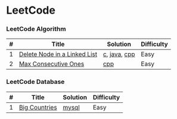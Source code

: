 
LeetCode
========

### LeetCode Algorithm
| # | Title | Solution | Difficulty |
|---| ----- | -------- | ---------- |
|1|[Delete Node in a Linked List](https://leetcode.com/problems/delete-node-in-a-linked-list/)| [c](./algorithms/c/deleteNodeInALinkedList.c), [java](./algorithms/java/deleteNodeInALinkedList.java), [cpp](./algorithms/cpp/deleteNodeInALinkedList.cpp)|Easy|
|2|[Max Consecutive Ones](https://leetcode.com/problems/max-consecutive-ones/)|[cpp](./algorithms/cpp/maxConsecutiveOnes.cpp)|Easy|


### LeetCode Database


| # | Title | Solution | Difficulty |
|---| ----- | -------- | ---------- |
|1|[Big Countries](https://leetcode.com/problems/big-countries/)| [mysql](./database/mysql/BigCountries.sql)|Easy|
